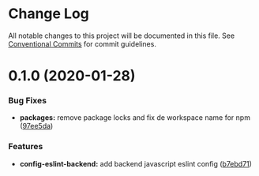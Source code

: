 # Change Log

All notable changes to this project will be documented in this file.
See [Conventional Commits](https://conventionalcommits.org) for commit guidelines.

# 0.1.0 (2020-01-28)


### Bug Fixes

* **packages:** remove package locks and fix de workspace name for npm ([97ee5da](https://github.com/bons/eslint-rules/commit/97ee5da9748e2ae65210e450d26724cb0f14f932))


### Features

* **config-eslint-backend:** add backend javascript eslint config ([b7ebd71](https://github.com/bons/eslint-rules/commit/b7ebd71a36ea17973ddb2db3aba380a3b3c576f9))
